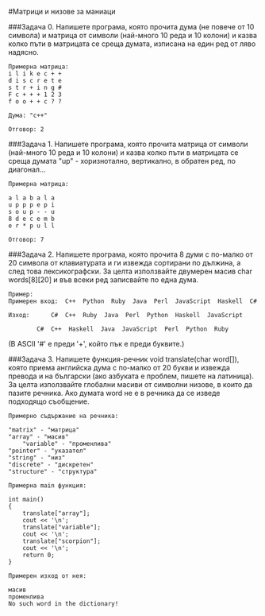 #Матрици и низове за маниаци

###Задача 0.
Напишете програма, която прочита дума (не повече от 10 символа) и матрица от символи (най-много 10 реда и 10 колони)
и казва колко пъти в матрицата се среща думата, изписана на един ред от ляво надясно.

	Примерна матрица:
	i l i k e c + +
	d i s c r e t e
	s t r + i n g #
	F c + + + 1 2 3
	f o o + + c ? ?

	Дума: "c++"

	Отговор: 2

###Задача 1.
Напишете програма, която прочита матрица от символи (най-много 10 реда и 10 колони)
и казва колко пъти в матрицата се среща думата "up" - хоризнотално, вертикално, в обратен ред, по диагонал...

	Примерна матрица:

	a l a b a l a
	u p p p e p i
	s o u p - - u
	8 d е c e m b
	e r * p u l l

	Отговор: 7

###Задача 2.
Напишете програма, която прочита 8 думи с по-малко от 20 символа от клавиатурата и ги извежда сортирани по дължина, а след това лексикографски.
За целта използвайте двумерен масив char words[8][20] и във всеки ред записвайте по една дума.

	Пример:
	Примерен вход:	C++  Python  Ruby  Java  Perl  JavaScript  Haskell  C#
	
	Изход:		C#  C++  Ruby  Java  Perl  Python  Haskell  JavaScript

			C#  C++  Haskell  Java  JavaScript  Perl  Python  Ruby
	
(В ASCII '#' e преди '+', който пък е преди буквите.)

###Задача 3.
Напишете функция-речник void translate(char word[]), която приема английска дума с по-малко от 20 букви и
извежда превода и на български (ако азбуката е проблем, пишете на латиница).
За целта използвайте глобални масиви от символни низове, в които да пазите речника.
Ако думата word не е в речника да се изведе подходящо съобщение.

	Примерно съдържание на речника:
        
	"matrix" - "матрица"
	"array" - "масив"
        "variable" - "променлива"
	"pointer" - "указател"
	"string" - "низ"
	"discrete" - "дискретен"
	"structure" - "структура"
	
	Примерна main функция:
	
	int main()
	{
		translate["array"];
		cout << '\n';
		translate["variable"];
		cout << '\n';
		translate["scorpion"];
		cout << '\n';
		return 0;
	}
	
	Примерен изход от нея:
	
	масив
	променлива
	No such word in the dictionary!
